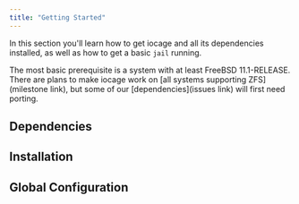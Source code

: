 ```yaml
---
title: "Getting Started"
---
```


In this section you'll learn how to get iocage and all its dependencies installed, as well as how to get a basic `jail` running.

The most basic prerequisite is a system with at least FreeBSD 11.1-RELEASE.
There are plans to make iocage work on [all systems supporting ZFS](milestone link), but some of our [dependencies](issues link) will first need porting.

## Dependencies
## Installation
## Global Configuration